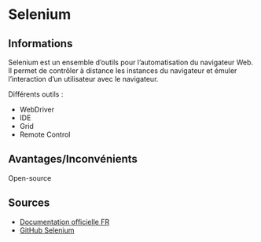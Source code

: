 # Selenium

## Informations

Selenium est un ensemble d’outils pour l’automatisation du navigateur Web. Il permet de contrôler à distance les instances du navigateur et émuler l’interaction d’un utilisateur avec le navigateur.

Différents outils :
* WebDriver
* IDE
* Grid
* Remote Control

## Avantages/Inconvénients

Open-source
## Sources
* [Documentation officielle FR](https://www.selenium.dev/documentation/fr/)
* [GitHub Selenium](https://github.com/SeleniumHQ/selenium)
